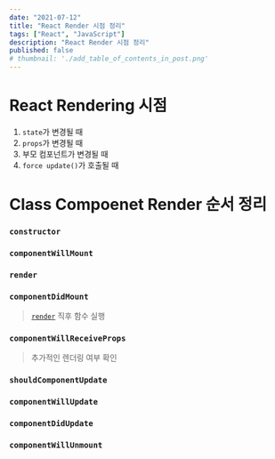 ```yaml
---
date: "2021-07-12"
title: "React Render 시점 정리"
tags: ["React", "JavaScript"]
description: "React Render 시점 정리"
published: false
# thumbnail: './add_table_of_contents_in_post.png'
---
```


# React Rendering 시점

1. `state`가 변경될 때
2. `props`가 변경될 때
3. 부모 컴포넌트가 변경될 때
4. `force update()`가 호출될 때

# Class Compoenet Render 순서 정리

### `constructor`

### `componentWillMount`

### `render`

### `componentDidMount`

> [`render`](#render) 직후 함수 실행

### `componentWillReceiveProps`

> 추가적인 렌더링 여부 확인

### `shouldComponentUpdate`

### `componentWillUpdate`

### `componentDidUpdate`

### `componentWillUnmount`
